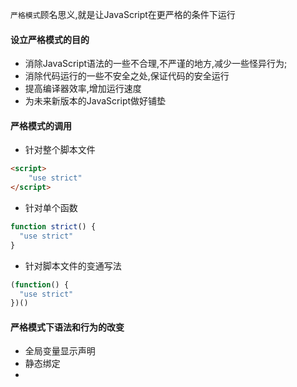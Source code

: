 `严格模式`顾名思义,就是让JavaScript在更严格的条件下运行

#### 设立严格模式的目的

- 消除JavaScript语法的一些不合理,不严谨的地方,减少一些怪异行为;
- 消除代码运行的一些不安全之处,保证代码的安全运行
- 提高编译器效率,增加运行速度
- 为未来新版本的JavaScript做好铺垫

#### 严格模式的调用

- 针对整个脚本文件

``` html
<script>
	"use strict"
</script>
```

- 针对单个函数

``` js
function strict() {
  "use strict"
}
```

- 针对脚本文件的变通写法

``` js
(function() {
  "use strict"
})()
```

#### 严格模式下语法和行为的改变

- 全局变量显示声明
- 静态绑定
- ​